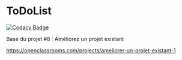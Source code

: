ToDoList
========

[![Codacy Badge](https://app.codacy.com/project/badge/Grade/a002ec63bce2413bbf986c48c9722866)](https://app.codacy.com/gh/LanchesThomas/Todo-Co/dashboard?utm_source=gh&utm_medium=referral&utm_content=&utm_campaign=Badge_grade)

Base du projet #8 : Améliorez un projet existant

<https://openclassrooms.com/projects/ameliorer-un-projet-existant-1>

